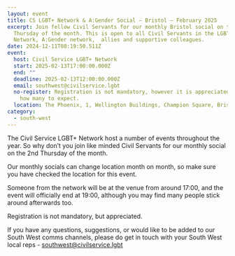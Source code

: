 ```yaml
---
layout: event
title: CS LGBT+ Network & A:Gender Social – Bristol – February 2025
excerpt: Join fellow Civil Servants for our monthly Bristol social on the 2nd
  Thursday of the month. This is open to all Civil Servants in the LGBT+
  Network, A:Gender network,  allies and supportive colleagues.
date: 2024-12-11T08:19:50.511Z
event:
  host: Civil Service LGBT+ Network
  start: 2025-02-13T17:00:00.000Z
  end: ""
  deadline: 2025-02-13T12:00:00.000Z
  email: southwest@civilservice.lgbt
  no-register: Registration is not mandatory, however it is appreciated so we know
    how many to expect.
  location: The Phoenix, 1, Wellington Buildings, Champion Square, Bristol BS2 9DB
category:
  - south-west
---
```

The Civil Service LGBT+ Network host a number of events throughout the year. So why don’t you join like minded Civil Servants for our monthly social on the 2nd Thursday of the month.

Our monthly socials can change location month on month, so make sure you have checked the location for this event.

Someone from the network will be at the venue from around 17:00, and the event will officially end at 19:00, although you may find many people stick around afterwards too.

Registration is not mandatory, but appreciated.

If you have any questions, suggestions, or would like to be added to our South West comms channels, please do get in touch with your South West local reps - [southwest@civilservice.lgbt](mailto:southwest@civilservice.lgbt)